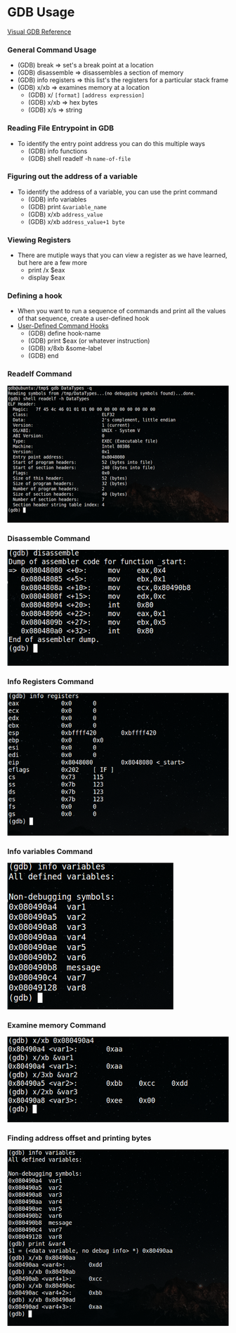 # GDB Usage

[Visual GDB Reference](http://visualgdb.com/gdbreference/commands/x)

### General Command Usage
* (GDB) break <value> => set's a break point at a location
* (GDB) disassemble => disassembles a section of memory
* (GDB) info registers => this list's the registers for a particular stack frame
* (GDB) x/xb => examines memory at a location
    * (GDB) x/ `[format]` `[address expression]`
    * (GDB) x/xb => hex bytes
    * (GDB) x/s => string

### Reading File Entrypoint in GDB
* To identify the entry point address you can do this multiple ways
    * (GDB) info functions
    * (GDB) shell readelf -h `name-of-file`

### Figuring out the address of a variable
* To identify the address of a variable, you can use the print command
    * (GDB) info variables
    * (GDB) print `&variable_name`
    * (GDB) x/xb `address_value`
    * (GDB) x/xb `address_value+1 byte`

### Viewing Registers
* There are mutiple ways that you can view a register as we have learned, but here are a few more
    * print /x $eax
    * display $eax

### Defining a hook
* When you want to run a sequence of commands and print all the values of that sequence, create a user-defined hook
* [User-Defined Command Hooks](https://ftp.gnu.org/old-gnu/Manuals/gdb/html_node/gdb_189.html)
    * (GDB) define hook-name
    * (GDB) print $eax (or whatever instruction)
    * (GDB) x/8xb &some-label
    * (GDB) end 

### Readelf Command

<kbd><img src="https://github.com/billburn/assembly/blob/master/GDB%20Usage/Screen-Captures/readelf-01.png" /></kbd>

### Disassemble Command

<kbd><img src="https://github.com/billburn/assembly/blob/master/GDB%20Usage/Screen-Captures/disassemble-01.png" /></kbd>

### Info Registers Command

<kbd><img src="https://github.com/billburn/assembly/blob/master/GDB%20Usage/Screen-Captures/info-registers-01.png" /></kbd>

### Info variables Command

<kbd><img src="https://github.com/billburn/assembly/blob/master/GDB%20Usage/Screen-Captures/info-variables-01.png" /></kbd>

### Examine memory Command

<kbd><img src="https://github.com/billburn/assembly/blob/master/GDB%20Usage/Screen-Captures/examine-01.png" /></kbd>

### Finding address offset and printing bytes

<kbd><img src="https://github.com/billburn/assembly/blob/master/GDB%20Usage/Screen-Captures/examine-02.png" /></kbd>
